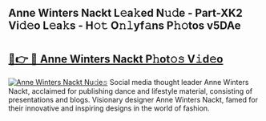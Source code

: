 ## Anne Winters Nackt L𝚎a𝚔ed N𝚞𝚍e - Part-XK2 Vi𝚍𝚎o L𝚎a𝚔s - H𝚘𝚝 O𝚗𝚕yf𝚊ns P𝚑𝚘tos v5DAe

# <h2><a href="http://kf48ln.oniu.top/?m=Anne+Winters+Nackt">🔗👉 🔴 Anne Winters Nackt P𝚑ot𝚘𝚜 V𝚒d𝚎o</a></h2>

[![Anne Winters Nackt Nu𝚍e𝚜](https://i.imgur.com/0qMVB7G.gif)](http://kf48ln.oniu.top/?m=Anne+Winters+Nackt)
Social media thought leader Anne Winters Nackt, acclaimed for publishing dance and lifestyle material, consisting of presentations and blogs. Visionary designer Anne Winters Nackt, famed for their innovative and inspiring designs in the world of fashion.  
